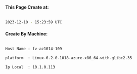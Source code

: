 
   
#### This Page Create at:

```bash

2023-12-10 - 15:23:59 UTC

```

#### Create By Machine:

```bash

Host Name : fv-az1014-109

platform  : Linux-6.2.0-1018-azure-x86_64-with-glibc2.35

Ip Local  : 10.1.0.113

```

